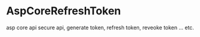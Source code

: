 # AspCoreRefreshToken
asp core api secure api, generate token, refresh token, reveoke token ... etc.
